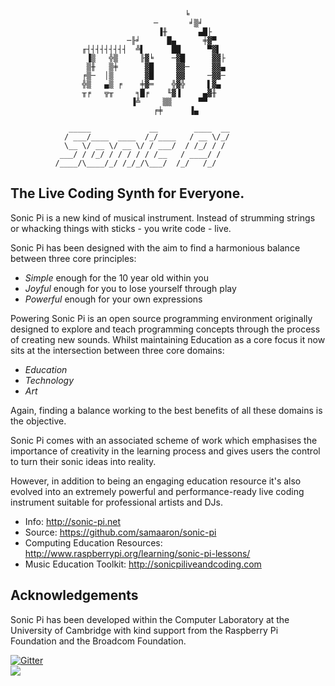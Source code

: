                                            ╘
                                    ─       ╛▒╛
                                     ▐╫       ▄█├
                              ─╟╛      █▄      ╪▓▀
                    ╓┤┤┤┤┤┤┤┤┤  ╩▌      ██      ▀▓▌
                     ▐▒   ╬▒     ╟▓╘    ─▓█      ▓▓├
                     ▒╫   ▒╪      ▓█     ▓▓─     ▓▓▄
                    ╒▒─  │▒       ▓█     ▓▓     ─▓▓─
                    ╬▒   ▄▒ ╒    ╪▓═    ╬▓╬     ▌▓▄
                    ╥╒   ╦╥     ╕█╒    ╙▓▐     ▄▓╫
                               ▐╩     ▒▒      ▀▀
                                    ╒╪      ▐▄
             
                 _____             __        ____  __
                / ___/____  ____  /_/____   / __ \/_/
                \__ \/ __ \/ __ \/ / ___/  / /_/ / /
               ___/ / /_/ / / / / / /__   / ____/ /
              /____/\____/_/ /_/_/\___/  /_/   /_/


## The Live Coding Synth for Everyone.

Sonic Pi is a new kind of musical instrument. Instead of strumming
strings or whacking things with sticks - you write code - live.

Sonic Pi has been designed with the aim to find a harmonious balance
between three core principles:

* *Simple* enough for the 10 year old within you
* *Joyful* enough for you to lose yourself through play
* *Powerful* enough for your own expressions

Powering Sonic Pi is an open source programming environment originally
designed to explore and teach programming concepts through the process
of creating new sounds. Whilst maintaining Education as a core focus it
now sits at the intersection between three core domains:

* *Education* 
* *Technology*
* *Art*

Again, finding a balance working to the best benefits of all these
domains is the objective.


Sonic Pi comes with an associated scheme of work
which emphasises the importance of creativity in the learning process
and gives users the control to turn their sonic ideas into reality.

However, in addition to being an engaging education resource it's also
evolved into an extremely powerful and performance-ready live coding
instrument suitable for professional artists and DJs.

* Info: http://sonic-pi.net
* Source: https://github.com/samaaron/sonic-pi
* Computing Education Resources: http://www.raspberrypi.org/learning/sonic-pi-lessons/
* Music Education Toolkit: http://sonicpiliveandcoding.com


## Acknowledgements

Sonic Pi has been developed within the Computer Laboratory at the
University of Cambridge with kind support from the Raspberry Pi
Foundation and the Broadcom Foundation.


[![Gitter](https://badges.gitter.im/Join%20Chat.svg)](https://gitter.im/samaaron/sonic-pi?utm_source=badge&utm_medium=badge&utm_campaign=pr-badge&utm_content=badge)
<br/>
<img src="https://travis-ci.org/samaaron/sonic-pi.svg?branch=master"/>
